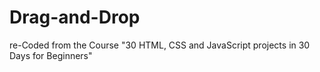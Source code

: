 # Drag-and-Drop
re-Coded from the Course "30 HTML, CSS and JavaScript projects in 30 Days for Beginners"
